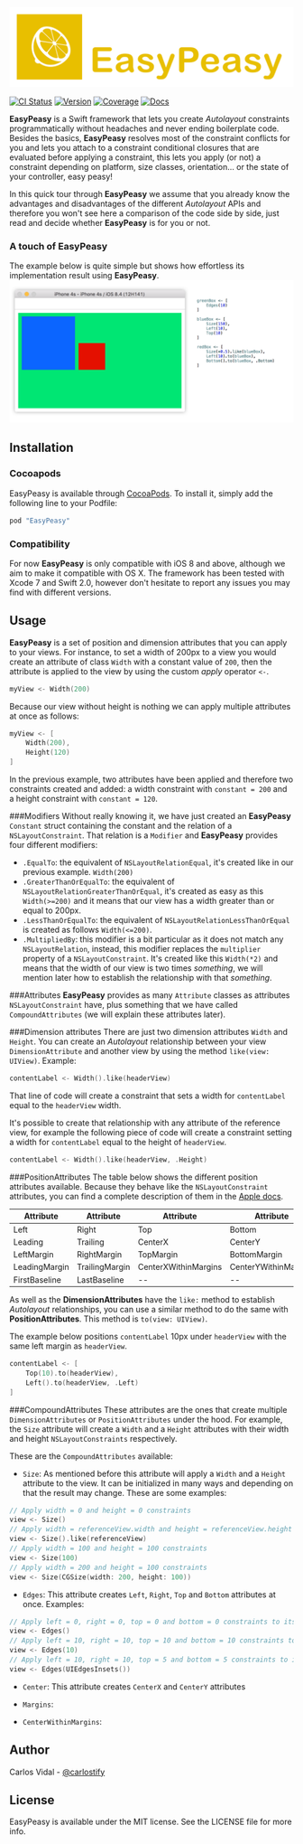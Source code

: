 ![logo](assets_readme/logo.png)

[![CI Status](http://img.shields.io/travis/nakiostudio/EasyPeasy.svg?style=flat)](https://travis-ci.org/nakiostudio/EasyPeasy)
[![Version](https://img.shields.io/cocoapods/v/EasyPeasy.svg?style=flat)](http://cocoapods.org/pods/EasyPeasy)
[![Coverage](https://img.shields.io/badge/coverage-100%25-brightgreen.svg)](http://cocoapods.org/pods/EasyPeasy)
[![Docs](https://img.shields.io/cocoapods/metrics/doc-percent/EasyPeasy.svg)](http://cocoadocs.org/docsets/EasyPeasy)

**EasyPeasy** is a Swift framework that lets you create *Autolayout* constraints
programmatically without headaches and never ending boilerplate code. Besides the
basics, **EasyPeasy** resolves most of the constraint conflicts for you and lets
you attach to a constraint conditional closures that are evaluated before applying
a constraint, this lets you apply (or not) a constraint depending on platform, size
classes, orientation... or the state of your controller, easy peasy!

In this quick tour through **EasyPeasy** we assume that you already know the
advantages and disadvantages of the different *Autolayout* APIs and therefore you
won't see here a comparison of the code side by side, just read and decide
whether **EasyPeasy** is for you or not.

### A touch of EasyPeasy
The example below is quite simple but shows how effortless its implementation
result using **EasyPeasy**.
![touch](assets_readme/first_touch.png)

## Installation

### Cocoapods
EasyPeasy is available through [CocoaPods](http://cocoapods.org). To install
it, simply add the following line to your Podfile:

```ruby
pod "EasyPeasy"
```

### Compatibility
For now **EasyPeasy** is only compatible with iOS 8 and above, although we aim
to make it compatible with OS X.
The framework has been tested with Xcode 7 and Swift 2.0, however don't hesitate
to report any issues you may find with different versions.

## Usage

**EasyPeasy** is a set of position and dimension attributes that you can apply
to your views. For instance, to set a width of 200px to a view you would create
an attribute of class `Width` with a constant value of `200`, then the attribute
is applied to the view by using the custom *apply* operator `<-`.
```swift
myView <- Width(200)
```

Because our view without height is nothing we can apply multiple attributes at
once as follows:
```swift
myView <- [
	Width(200),
	Height(120)
]
```

In the previous example, two attributes have been applied and therefore two constraints
created and added: a width constraint with `constant = 200` and a height constraint
with `constant = 120`.

###Modifiers
Without really knowing it, we have just created an **EasyPeasy** `Constant`
struct containing the constant and the relation of a `NSLayoutConstraint`.
That relation is a `Modifier` and **EasyPeasy** provides four different modifiers:
* `.EqualTo`: the equivalent of `NSLayoutRelationEqual`, it's created like in
our previous example. `Width(200)`
* `.GreaterThanOrEqualTo`: the equivalent of `NSLayoutRelationGreaterThanOrEqual`,
it's created as easy as this `Width(>=200)` and it means that our view has a width
greater than or equal to 200px.
* `.LessThanOrEqualTo`: the equivalent of `NSLayoutRelationLessThanOrEqual`
is created as follows `Width(<=200)`.
* `.MultipliedBy`: this modifier is a bit particular as it does not match any
`NSLayoutRelation`, instead, this modifier replaces the `multiplier` property
of a `NSLayoutConstraint`. It's created like this `Width(*2)` and means that the
width of our view is two times *something*, we will mention later how to establish
the relationship with that *something*.

###Attributes
**EasyPeasy** provides as many `Attribute` classes as attributes `NSLayoutConstraint`
have, plus something that we have called `CompoundAttributes` (we will explain these
attributes later).

###Dimension attributes
There are just two dimension attributes `Width` and `Height`. You can create an
*Autolayout* relationship between your view `DimensionAttribute` and another view
by using the method `like(view: UIView)`. Example:
```swift
contentLabel <- Width().like(headerView)
```

That line of code will create a constraint that sets a width for `contentLabel`
equal to the `headerView` width.

It's possible to create that relationship with any attribute of the reference
view, for example the following piece of code will create a constraint setting a
width for `contentLabel` equal to the height of `headerView`.
```swift
contentLabel <- Width().like(headerView, .Height)
```

###PositionAttributes
The table below shows the different position attributes available. Because they
behave like the `NSLayoutConstraint` attributes, you can find a complete
description of them in the [Apple docs](https://developer.apple.com/library/ios/documentation/AppKit/Reference/NSLayoutConstraint_Class/#//apple_ref/c/tdef/NSLayoutRelation).

Attribute | Attribute | Attribute | Attribute
--- | --- | --- | ---
Left | Right | Top | Bottom
Leading | Trailing | CenterX | CenterY
LeftMargin | RightMargin | TopMargin | BottomMargin
LeadingMargin | TrailingMargin | CenterXWithinMargins | CenterYWithinMargins
FirstBaseline | LastBaseline | -- | --

As well as the **DimensionAttributes** have the `like:` method to establish
*Autolayout* relationships, you can use a similar method to do the same with
**PositionAttributes**. This method is `to(view: UIView)`.

The example below positions `contentLabel` 10px under `headerView` with the same
left margin as `headerView`.
```swift
contentLabel <- [
	Top(10).to(headerView),
	Left().to(headerView, .Left)
]
```

###CompoundAttributes
These attributes are the ones that create multiple `DimensionAttributes` or
`PositionAttributes` under the hood. For example, the `Size` attribute will create
a `Width` and a `Height` attributes with their width and height
`NSLayoutConstraints` respectively.

These are the `CompoundAttributes` available:

* `Size`: As mentioned before this attribute will apply a `Width` and a `Height`
attribute to the view. It can be initialized in many ways and depending on that
the result may change. These are some examples:
```swift
// Apply width = 0 and height = 0 constraints
view <- Size()
// Apply width = referenceView.width and height = referenceView.height constraints
view <- Size().like(referenceView)
// Apply width = 100 and height = 100 constraints
view <- Size(100)
// Apply width = 200 and height = 100 constraints
view <- Size(CGSize(width: 200, height: 100))
```

* `Edges`: This attribute creates `Left`, `Right`, `Top` and `Bottom` attributes
at once. Examples:
```swift
// Apply left = 0, right = 0, top = 0 and bottom = 0 constraints to its superview
view <- Edges()
// Apply left = 10, right = 10, top = 10 and bottom = 10 constraints to its superview
view <- Edges(10)
// Apply left = 10, right = 10, top = 5 and bottom = 5 constraints to its superview
view <- Edges(UIEdgesInsets())
```

* `Center`: This attribute creates `CenterX` and `CenterY` attributes

* `Margins`:

* `CenterWithinMargins`:

<!--
CompoundAttributes
Priorities
Conditions
Animations
Updating constraints
-->


## Author

Carlos Vidal - [@carlostify](https://twitter.com/carlostify)

## License

EasyPeasy is available under the MIT license. See the LICENSE file for more info.
